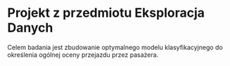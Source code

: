 # Projekt z przedmiotu Eksploracja Danych

Celem badania jest zbudowanie optymalnego modelu klasyfikacyjnego do określenia ogólnej oceny przejazdu przez pasażera.
